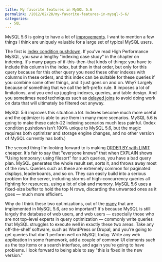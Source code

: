 ```yaml
---
title: My favorite features in MySQL 5.6
permalink: /2012/02/28/my-favorite-features-in-mysql-5-6/
categories:
  - SQL
---
```

MySQL 5.6 is going to have a lot of [improvements][1]. I want to mention a few things I think are uniquely valuable for a large set of typical MySQL users.

The first is [index condition pushdown][2]. If you've read High Performance MySQL, you saw a lengthy "indexing case study" in the chapter on indexing. It's many pages of if-this-then-that kinds of things: you have to include this column in the index, but then in that order, but only for this query because for this other query you need these other indexes with columns in these orders, and this index can be suitable for these queries if you combine some other things, and it just goes on and on. Why? Largely because of something that we call the left-prefix rule. It imposes a lot of limitations, and you end up juggling indexes, queries, and table design. And you sometimes need techniques such as [delayed joins][3] to avoid doing work on data that will ultimately be filtered out anyway.

MySQL 5.6 improves this situation a lot. Indexes become much more useful and the optimizer is able to use them in many more scenarios. MySQL 5.6 is going to make these catch-22 indexing scenarios much less painful. (Index condition pushdown isn't 100% unique to MySQL 5.6, but the magic requires both optimizer and storage engine changes, and no other version of MySQL currently has both.)

The second thing I'm looking forward to is making [ORDER BY with LIMIT][4] cheaper. It's fair to say that "everyone knows" that when EXPLAIN shows "Using temporary; using filesort" for such queries, you have a bad query plan. MySQL generates the whole result set, sorts it, and throws away most of the rows. Queries such as these are extremely common for paginated displays, leaderboards, and so on. They can easily build into a serious problem for the server, including storms of high-concurrency queries all fighting for resources, using a lot of disk and memory. MySQL 5.6 uses a fixed-size buffer to hold the top N rows, discarding the unwanted ones as it goes &#8212; much more efficient.

Why do I think these two optimizations, out of the [many][1] that are implemented in MySQL 5.6, are so important? It's because MySQL is still largely the database of web users, and web users &#8212; especially those who are not top-level experts in query optimization &#8212; commonly write queries that MySQL struggles to execute well in exactly these two areas. Take any off-the-shelf software, such as WordPress or Drupal, and you're going to get queries that don't perform well on MySQL today. Write any web application in some framework, add a couple of common UI elements such as the top items or a search interface, and again you're going to have problems. I look forward to being able to say "this is fixed in the new version."

 [1]: http://dev.mysql.com/doc/refman/5.6/en/mysql-nutshell.html
 [2]: http://dev.mysql.com/doc/refman/5.6/en/index-condition-pushdown-optimization.html
 [3]: http://www.mysqlperformanceblog.com/2007/04/06/using-delayed-join-to-optimize-count-and-limit-queries/
 [4]: http://dev.mysql.com/doc/refman/5.6/en/limit-optimization.html
